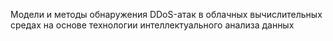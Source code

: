 Модели и методы обнаружения DDoS-атак в облачных вычислительных средах на основе технологии интеллектуального анализа данных
